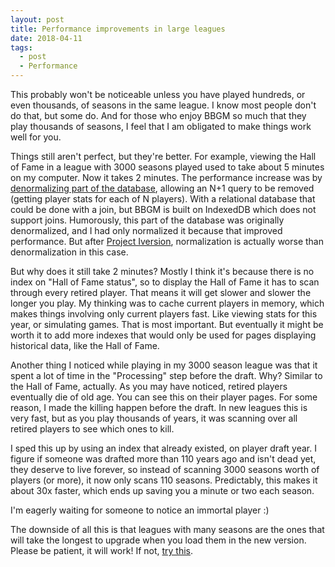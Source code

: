 ```yaml
---
layout: post
title: Performance improvements in large leagues
date: 2018-04-11
tags:
  - post
  - Performance
---
```


This probably won't be noticeable unless you have played hundreds, or even thousands, of seasons in the same league. I know most people don't do that, but some do. And for those who enjoy BBGM so much that they play thousands of seasons, I feel that I am obligated to make things work well for you.

Things still aren't perfect, but they're better. For example, viewing the Hall of Fame in a league with 3000 seasons played used to take about 5 minutes on my computer. Now it takes 2 minutes. The performance increase was by [denormalizing part of the database](https://en.wikipedia.org/wiki/Database_normalization), allowing an N+1 query to be removed (getting player stats for each of N players). With a relational database that could be done with a join, but BBGM is built on IndexedDB which does not support joins. Humorously, this part of the database was originally denormalized, and I had only normalized it because that improved performance. But after [Project Iversion](/blog/tag/project-iverson/), normalization is actually worse than denormalization in this case.

<!--more-->

But why does it still take 2 minutes? Mostly I think it's because there is no index on "Hall of Fame status", so to display the Hall of Fame it has to scan through every retired player. That means it will get slower and slower the longer you play. My thinking was to cache current players in memory, which makes things involving only current players fast. Like viewing stats for this year, or simulating games. That is most important. But eventually it might be worth it to add more indexes that would only be used for pages displaying historical data, like the Hall of Fame.

Another thing I noticed while playing in my 3000 season league was that it spent a lot of time in the "Processing" step before the draft. Why? Similar to the Hall of Fame, actually. As you may have noticed, retired players eventually die of old age. You can see this on their player pages. For some reason, I made the killing happen before the draft. In new leagues this is very fast, but as you play thousands of years, it was scanning over all retired players to see which ones to kill.

I sped this up by using an index that already existed, on player draft year. I figure if someone was drafted more than 110 years ago and isn't dead yet, they deserve to live forever, so instead of scanning 3000 seasons worth of players (or more), it now only scans 110 seasons. Predictably, this makes it about 30x faster, which ends up saving you a minute or two each season.

I'm eagerly waiting for someone to notice an immortal player :)

The downside of all this is that leagues with many seasons are the ones that will take the longest to upgrade when you load them in the new version. Please be patient, it will work! If not, [try this](/basketball/manual/debugging/).

